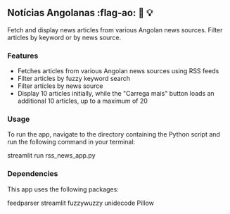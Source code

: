 ## Notícias Angolanas :flag-ao: :newspaper: :bulb:

Fetch and display news articles from various Angolan news sources. Filter articles by keyword or by news source.

### Features

- Fetches articles from various Angolan news sources using RSS feeds
- Filter articles by fuzzy keyword search
- Filter articles by news source
- Display 10 articles initially, while the "Carrega mais" button loads an additional 10 articles, up to a maximum of 20

### Usage

To run the app, navigate to the directory containing the Python script and run the following command in your terminal:

streamlit run rss_news_app.py

### Dependencies

This app uses the following packages:

feedparser
streamlit
fuzzywuzzy
unidecode
Pillow